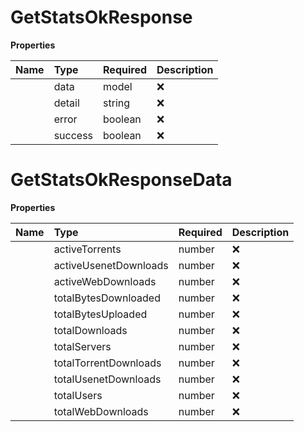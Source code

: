 # GetStatsOkResponse



**Properties**

| Name | Type | Required | Description |
| :-------- | :----------| :----------| :----------|
    | data | model | ❌ |  |
    | detail | string | ❌ |  |
    | error | boolean | ❌ |  |
    | success | boolean | ❌ |  |

# GetStatsOkResponseData



**Properties**

| Name | Type | Required | Description |
| :-------- | :----------| :----------| :----------|
    | activeTorrents | number | ❌ |  |
    | activeUsenetDownloads | number | ❌ |  |
    | activeWebDownloads | number | ❌ |  |
    | totalBytesDownloaded | number | ❌ |  |
    | totalBytesUploaded | number | ❌ |  |
    | totalDownloads | number | ❌ |  |
    | totalServers | number | ❌ |  |
    | totalTorrentDownloads | number | ❌ |  |
    | totalUsenetDownloads | number | ❌ |  |
    | totalUsers | number | ❌ |  |
    | totalWebDownloads | number | ❌ |  |



